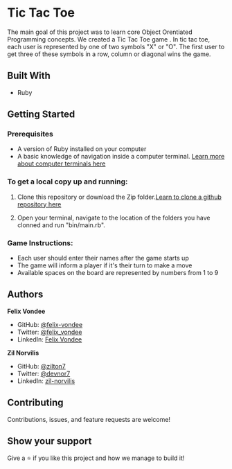 # Tic Tac Toe
The main goal of this project was to learn core Object Orentiated Programming concepts. We created a Tic Tac Toe game . In tic tac toe, each user is represented by one of two symbols "X" or "O". The first user to get three of these symbols in a row, column or diagonal wins the game.

## Built With

- Ruby

## Getting Started

### Prerequisites

- A version of Ruby installed on your computer
- A basic knowledge of navigation inside a computer terminal. [Learn more about computer terminals here](https://medium.com/swlh/bash-for-beginners-becoming-a-terminal-ninja-7024d8c4968f)

### To get a local copy up and running:

1) Clone this repository or download the Zip folder.[Learn to clone a github repository here](https://docs.github.com/en/github/creating-cloning-and-archiving-repositories/cloning-a-repository)

2) Open your terminal, navigate to the location of the folders you have clonned and run "bin/main.rb".

### Game Instructions:

- Each user should enter their names after the game starts up
- The game will inform a player if it's their turn to make a move
- Available spaces on the board are represented by numbers from 1 to 9

## Authors


 **Felix Vondee**

- GitHub: [@felix-vondee](https://github.com/felix-vondee)
- Twitter: [@felix_vondee](https://twitter.com/felix_vondee)
- LinkedIn: [Felix Vondee](https://linkedin.com/felix-vondee)


 **Zil Norvilis**

- GitHub: [@zilton7](https://github.com/zilton7)
- Twitter: [@devnor7](https://twitter.com/devnor7)
- LinkedIn: [zil-norvilis](https://www.linkedin.com/in/zil-norvilis)


## Contributing

Contributions, issues, and feature requests are welcome!

## Show your support

Give a ⭐️ if you like this project and how we manage to build it!


